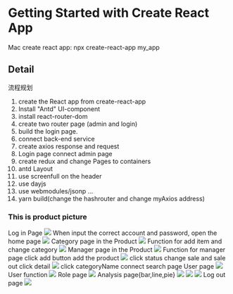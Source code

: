 # Getting Started with Create React App

Mac create react app:
  npx create-react-app my_app

## Detail
流程规划
1. create the React app from create-react-app
2. Install "Antd" UI-component
3. install react-router-dom
4. create two router page (admin and login)
5. build the login page.
6. connect back-end service
7. create axios response and request
8. Login page connect admin page
9. create redux and change Pages to containers
10. antd Layout
11. use screenfull on the header
12. use dayjs
13. use webmodules/jsonp
...
18. yarn build(change the hashrouter and change myAxios address)

### This is product picture
Log in Page
<img src="/readme/C0F76532-3148-4BFF-B1AB-EC99D936ABB1_1_201_a.jpeg">
When input the correct account and password, open the home page
<img src="/readme/C7E7DB88-EA32-4CBD-8580-160E61DDC7C8_1_201_a.jpeg">
Category page in the Product
<img src="/readme/59D59F1E-2F38-45CB-AE74-3C393A6369F6_1_201_a.jpeg">
Function for add item and change category
<img src="/readme/81ADACCB-71B6-4065-9654-773EF791B5F7_1_105_c.jpeg">
Manager page in the Product
<img src="/readme/E72DBCAA-01CF-4450-BBB6-FFF4E6CC8371_1_201_a.jpeg">
Function for manager page
  click add button add the product
  <img src="/readme/548F6E27-0984-4FF3-A19A-8D9AD1861C29_1_201_a.jpeg">
  click status change sale and sale out
  click detail 
   <img src="/readme/CEF8C1A6-E062-41CC-BCAA-17E2DF7B7B6A_1_201_a.jpeg">
  click categoryName connect search page
User page 
   <img src="/readme/1E3BEE4D-FCCA-49EC-9C94-FA14F20F64BE_1_201_a.jpeg">
User function
    <img src="/readme/AAAD7F29-A59B-465C-A087-4C4A4A35A27B_1_105_c.jpeg">
Role page
     <img src="/readme/89C6A92C-CFFF-4217-B42F-A7FCDD4DBB6D_1_201_a.jpeg">
Analysis page{bar,line,pie}
     <img src="/readme/D2128886-B750-43F0-A2C6-FE2A8FF028D7_1_201_a.jpeg">
     <img src="/readme/826D6B5E-86F0-4011-A425-32E66B4A7E27_1_201_a.jpeg">
     <img src="/readme/A265AE10-9D13-4D67-AD4B-FA86EB958124_1_201_a.jpeg">
Log out page
     <img src="/readme/3EF76405-B082-4EB6-9522-E77DC7195BD8_1_201_a.jpeg">